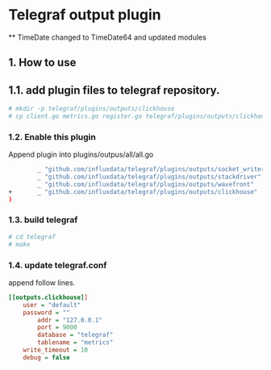 # Telegraf output plugin 

** TimeDate changed to TimeDate64 and updated modules

## 1. How to use

## 1.1. add plugin files to telegraf repository.

```bash
# mkdir -p telegraf/plugins/outputs/clickhouse
# cp client.go metrics.go register.go telegraf/plugins/outputs/clickhouse
```

### 1.2. Enable this plugin

Append plugin into plugins/outpus/all/all.go

```bash
        _ "github.com/influxdata/telegraf/plugins/outputs/socket_writer"
        _ "github.com/influxdata/telegraf/plugins/outputs/stackdriver"
        _ "github.com/influxdata/telegraf/plugins/outputs/wavefront"
+       _ "github.com/influxdata/telegraf/plugins/outputs/clickhouse"
)
```

### 1.3. build telegraf

```bash
# cd telegraf
# make
```

### 1.4. update telegraf.conf

append follow lines.

```ini
[[outputs.clickhouse]]
	user = "default"
	password = ""
        addr = "127.0.0.1"
        port = 9000
        database = "telegraf"
        tablename = "metrics"
	write_timeout = 10
	debug = false
```
